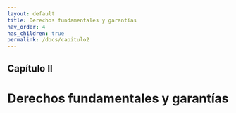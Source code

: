 ```yaml
---
layout: default
title: Derechos fundamentales y garantías
nav_order: 4
has_children: true
permalink: /docs/capitulo2
---
```



## Capítulo II
# Derechos fundamentales y garantías


